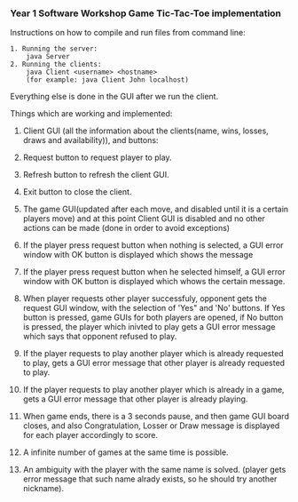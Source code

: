 ### Year 1 Software Workshop Game Tic-Tac-Toe implementation

Instructions on how to compile and run files from command line:	

	1. Running the server:
		java Server 
	2. Running the clients:
		java Client <username> <hostname>
		(for example: java Client John localhost)

Everything else is done in the GUI after we run the client.

Things which are working and implemented:

1. Client GUI (all the information about the clients(name, wins, losses, draws and availability)), and buttons:

2. Request button to request player to play.
3. Refresh button to refresh the client GUI.
4. Exit button to close the client.
5. The game GUI(updated after each move, and disabled until it is a certain players move)
  and at this point Client GUI is disabled and no other actions can be made (done
  in order to avoid exceptions)
6. If the player press request button when nothing is selected, 
  a GUI error window with OK button is displayed which shows the message
7. If the player press request button when he selected himself,
  a GUI error window with OK button is displayed which whows the certain message.
8. When player requests other player successfuly, opponent gets the request GUI window,
  with the selection of 'Yes" and 'No' buttons. If Yes button is pressed, game GUIs
  for both players are opened, if No button is pressed, the player which inivted
  to play gets a GUI error message which says that opponent refused to play.
9. If the player requests to play another player which is already requested to play,
  gets a GUI error message that other player is already requested to play.
10. If the player requests to play another player which is already in a game,
  gets a GUI error message that other player is already playing.
11. When game ends, there is a 3 seconds pause, and then game GUI board closes, and
   also Congratulation, Losser or Draw message is displayed for each player
   accordingly to score.
12. A infinite number of games at the same time is possible.
13. An ambiguity with the player with the same name is solved. (player gets error message
   that such name alrady exists, so he should try another nickname).